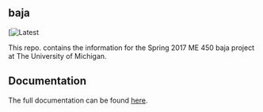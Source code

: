 ## baja

[![Latest](http://baja.readthedocs.io/en/latest/)


This repo. contains the information for the Spring 2017 ME 450 baja project at The University of Michigan.

## Documentation

The full documentation can be found [here](http://baja.readthedocs.io/en/latest/).
   
